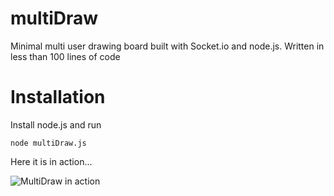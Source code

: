 # multiDraw
Minimal multi user drawing board built with Socket.io and node.js. Written in less than 100 lines of code


# Installation

Install node.js and run

    node multiDraw.js

Here it is in action...

![MultiDraw in action](https://raw.githubusercontent.com/mc-jesus/multiDraw/master/multiDraw.png)

